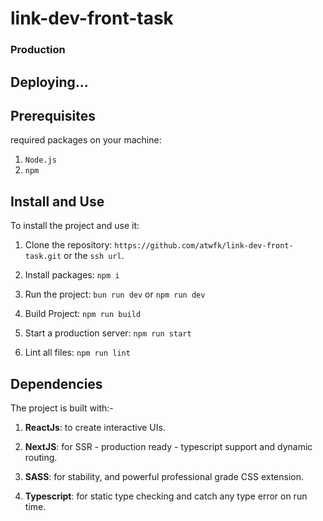 # link-dev-front-task

### Production

## Deploying...

## Prerequisites

required packages on your machine:

1. `Node.js`
2. `npm`

## Install and Use

To install the project and use it:

1. Clone the repository:
   `https://github.com/atwfk/link-dev-front-task.git` or the `ssh url`.

2. Install packages:
   `npm i`

3. Run the project:
   `bun run dev` or `npm run dev`

4. Build Project:
   `npm run build`

5. Start a production server:
   `npm run start`

6. Lint all files:
   `npm run lint`

## Dependencies

The project is built with:-

1. **ReactJs**: to create interactive UIs.

2. **NextJS**: for SSR - production ready - typescript support and dynamic routing.

3. **SASS**: for stability, and powerful professional grade CSS extension.

4. **Typescript**: for static type checking and catch any type error on run time.
